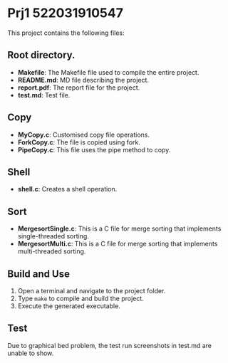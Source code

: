 # Prj1 522031910547
This project contains the following files:
## Root directory.
* **Makefile**: The Makefile file used to compile the entire project.
* **README.md**: MD file describing the project.
* **report.pdf**: The report file for the project.
* **test.md**: Test file.
## Copy
* **MyCopy.c**: Customised copy file operations.
* **ForkCopy.c**: The file is copied using fork.
* **PipeCopy.c**: This file uses the pipe method to copy.
## Shell
* **shell.c**: Creates a shell operation.
## Sort
* **MergesortSingle.c**: This is a C file for merge sorting that implements single-threaded sorting.
* **MergesortMulti.c**: This is a C file for merge sorting that implements multi-threaded sorting.

## Build and Use
1. Open a terminal and navigate to the project folder.
2. Type `make` to compile and build the project.
3. Execute the generated executable.
 
 ## Test
 Due to graphical bed problem, the test run screenshots in test.md are unable to show.
